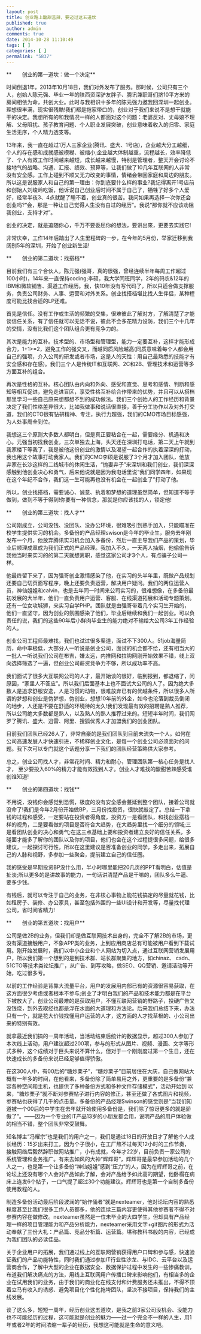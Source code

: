 ```yaml
---
layout: post
title: 创业路上酸甜苦辣，要迈过这五道坎
published: true
author: admin
comments: true
date: 2014-10-28 11:10:49
tags: [ ]
categories: [ ]
permalink: "5837"
---
```

**　　创业的第一道坎：做一个决定**

时间倒退1年，2013年10月18日，我们对外发布了服务。那时候，公司只有三个人，创始人陈元强、毕业一年的陕西资深驴友胖子、腾讯兼职哥们挤10平方米的房间相依为命，共创大业。此时与我相识十多年的陈元强力邀我回深圳一起创业。理想很丰满，现实很残酷!我们都是拖家带口的，创业对于我们来说不是想干就能干的决定。我想所有的和我情况一样的人都面对这个问题：老婆反对、丈母娘不理解、父母阻扰、孩子教育问题、个人职业发展突破，创业意味着收入的归零、家庭生活无序，个人精力透支等。

13年来，我一直在超过1万人三家企业(腾讯、盛大、1号店)，企业越大分工越细，个人的存在感和成就感被模糊、被缩小;企业越大体制越重，流程越长，效率降低了、个人有效工作时间越来越短，成长越来越慢，特别是管理者，整天开会讨论不接地气的战略、沟通、汇报、绩效、预算等，让我们做了10几年互联网的人非常没有安全感。工作上碰到不顺又无力改变的事情，情绪会带回家庭和周边的朋友。所以这是说服家人和自己的第一理由：你到底要什么样的事业?我记得离开1号店前和创始人刘峻岭吃饭，他诉说自己创业后时间不属于自己了，牺牲了好多个人爱好，经常半夜3、4点就醒了睡不着，创业真的很苦。我问如果再选择一次你还会创业吗?“会，那是一种让自己觉得人生没有白过的经历”。我说“那你就不应该劝阻我创业，支持才对”。

创业的决定，就是追随你心，千万不要委屈你的想法，要讲出來，更要去实践它!

非常庆幸，工作14年后踏出了人生里程碑的一步，在今年的5月份，举家迁移到我阔别5年的深圳，开始了创业新生活!

**　　创业的第二道坎：找搭档**

目前我们有三个合伙人，陈元强(强哥，真的很强，曾经连续半年每周工作超过100小时)，14年来一直保持coding;李硕，我大学同班同学，2年的码农&12年的IBM和微软销售、渠道工作经历。我，快10年没有写代码了，所以只适合做支撑服务，负责公司财务、人事、运营和对外关系。创业找搭档堪比找人生伴侣，某种程度可能比找合适的LP还难。

首先是信任。没有工作或生活的频繁的交集，很难彼此了解对方，了解清楚了才能谈信任关系，有了信任就可以无话不说，彼此不会多花精力设防，我们三个十几年的交情，没有比我们这个团队组合更有竞争力的。

其次是能力的互补。技术型的、市场型和管理型，能力一定要互补，这样才能形成合力，1+1>=2，避免工作的强交叉，而越同质风险越高(同质意味着每个人都会用自己的强项，介入公司的研发或者市场，这是人的天性：用自己最熟悉的技能才有安全感和存在感)。我们三个人是传统IT和互联网、2C和2B、管理技术和运营等多方面互补的组合。

再次是性格的互补。核心团队由内向和外向、感受和直觉、思考和感情、判断和感知等相互促进，避免走进盲区，享受性格互补给合作带来的优势，并且可以从搭档那里学习一些自己原来想都想不到的成功做法。我们三个创始人的工作经历和背景决定了我们性格差异很大，比如我做事和说话很直接，善于分工协作以及对外打交道，我们的CTO很有钻研精神、专注，执行力超强，我们的CMO市场目标感强，为人处事周全到位。

我想这三个原则大多数人都明白，但是真正要粘合在一起，需要缘分、机遇和决心。元强当初找我创业，三次单独去上海，头天还在深圳打电话，第二天上午就到我家楼下等我了，我是被他这份创业的激情以及渴望一起合作的执着深深的打动，我也用这个故事打动我家人。我们的CMO李硕是说服了3个月才加入团队，他放弃家在长沙这样的二线城市的休闲生活，“抛妻弃子”来深圳和我们创业，我们深深感触到他创业决心和勇气，后来他说就是因为我电话里说“我们同学四年，如果现在这个年纪不合作，我们这一生可能再也没有机会在一起创业了”打动了他。

所以，创业找搭档，需要诚心、诚意、执着和梦想的道理虽然简单，但知道不等于做到，做到不等于得到!你要有一种信念，那就是你应该找的人，锁定他!

**　　创业的第三道坎：找人才**

公司刚成立，公司没钱、没团队、没办公环境，很难吸引到熟手加入，只能瞄准在校学生提供实习的机会。多备份的产品经理swison是今年的毕业生，服务去年刚发布一个月，他放弃腾讯实习机会加入多备份，然后一直主导我们产品的策划，毕业后顺理成章成为我们正式的产品经理。我加入不久，一天两人抽烟，他偷偷告诉我他当时来实习的的第二天就想离职，感觉这家公司才3个人，有点骗子公司一样。

他最终留下来了，因为强哥创业激情感染了他，在实习的头半年里，既做产品规划还要自己切页面写程序，晚上还要负责运营，解决用户疑问。我们的两位运营人员，神仙姐姐和calvin，也是去年同一时间来公司实习的，很难想像，在多备份最初发展的大半年，他们一直负责用户运营、客服、在线渠道拓展和活动专题策划。还有一位女攻城狮，来实习自学PHP。团队就是由强哥带着几个实习生开始的，他们一直坚守，因为创业的氛围感染了他们，毕业后继续和我们一起创业。可以负责任的说，我们的这些90年后小鲜肉毕业生的能力绝对不输给大公司3年工作经验的人。

创业公司工程师最难找，我们也试过很多渠道，面试不下300人。51job海量简历，命中率极低，大部分人一听说是创业公司，面试的机会都不给，还有相当大的一批人一听说我们公司在布吉，嫌太远，内推网和拉钩网刚开始效果不错，线上双向选择筛选了一遍，但创业公司薪资竞争力不够，所以成功率不高。

我们面试了很多大互联网公司的人才，最开始谈的很好，临到报到，都退缩了，问原因，“家里人不答应”。所以我们后面基本上也不面试大公司的人了。因为绝大多数人是追求舒服安逸，人是习惯的动物，很难放弃已有的优越条件，所以很多人所谓的梦想和创业是伪梦想，伪创业，想想10年前的外企，如今也沦落到裁员倒闭的地步，人还是不要在舒适的环境待的太久!我们发现最有效的招聘是熟人推荐，所以公司绝大多数都是熟人，以及熟人的熟人推荐过来的。短短半年时间，我们网罗了腾讯、盛大、迅雷、阿里、搜狐优秀人才加盟我们的创业团队。

目前我们团队已经26人了，非常自豪的是我们团队到目前未流失一个人。如何在公司高速发展人才快速引进，不稀释创业文化，是每一个创业公司必须面对的问题。我下次可以专门就这个话题分享一下我们的团队经营策略供大家参考。

总之，创业公司找人才，非常花时间、精力和耐心，管理团队第一核心任务是找人才， 至少要投入60%的精力才能有效找到人才。创业人才难找的酸甜苦辣感受谁创谁知道!

**　　创业的第四道坎：找钱**

不用说，没钱你会感觉到恐慌，极度的没有安全感会蔓延到整个团队，接着公司就没命了!我们是今年2月份开始做BP，三月份找投资，很快就敲定了。总结一下拿钱的过程和感受，一定要站在投资者得角度，投资方一是看团队，和找创业搭档一样的视角，二是要看做的项目是否符合大趋势，在大趋势里找一个细分的领域;三是看团队创业的决心和勇气;在这三点基础上要和投资者建立良好的信任关系，多碰面才能多了解你的团队以及你的项目，他们也会在这个过程提很多问题，给很多建议，一起探讨可行性，所以在这里建议是否准备创业的同学，多走出来，拓展自己的人脉和视野，多参加一些聚会，提前建立自己的信任圈。

我的感受是早期投资BP没什么用，半小时哪里能把20几页的PPT看明白，估值是扯淡;所以更多的是讲故事的能力，一句话讲清楚产品是干嘛的，团队多么牛逼、要多少钱。

有钱后，就可以专注于自己的业务，在非核心事物上能花钱搞定的尽量就花钱，比如租房子、装修、办公家具，甚至包括外围的一些UI设计和开发等，尽量找代理公司，省时间省精力!

**　　创业的第五道坎：找用户**

公司是做2B的业务，但我们却是做互联网技术出身的，完全不了解2B的市场，更没有渠道接触用户，不象APP类的业务，上到应用商店总有可能被用户看到下载试用。刚开始发展时，我们以中小企业和个人网站为切入点，通过互联网营销发展用户，所以我们第一个想到的是到技术群、站长群聚集的地方，如chinaz、 csdn、51CTO等技术类论坛推广，从广告、到写攻略，做SEO、QQ营销、邀请活动等开始，吃过很多亏。

以前的工作经验是背靠大流量平台，用户的发展用内部已有的资源很容易获取，在这方面很少考虑或者根本不参与;创业了才明白我们的产品和技术能力都是在平台下被放大了，创业公司最难的是获取用户，不懂互联网营销的野路子，投硬广告又没钱烧，到外去取经也都是浮在水面的大道理和方法论。后来我们总结下来，办法只有一个，就是花大价钱找懂用户运营的人才，这方面的人才找草根的、小公司出来的特别有效。

就拿最近我们搞的一周年活动，当活动结束后统计的数据显示，超过300人参加了本次线上活动，用户建议超过200项，参与的形式从图片、视频、漫画、文字等形式多种，这个成绩对于巨头来说不算什么，但对于一个刚刚度过第一个生日，还在快速成长的多备份来说已经足够值得骄傲。

在这300人中，有00后的“糖炒栗子”，“糖炒栗子”目前居住在大庆，自己做网站大概有一年多的时间，在他看来，多备份除了简单易用之外，更重要的是多备份“兼容各种空间和主机，也提供了多种备份方式和多种文件存储模式”，活动开始到 以来，“糖炒栗子”就不断对参赛帖子进行内容的修正，甚至还做了各式图片和视频， 参赛帖也获得了几千的点击量。多备份的产品经理Swinson的感觉则是“当我们知道被一个00后的中学生在去年就开始使用多备份是，我们除了惊讶更多的就是骄傲了”。——因为一个专业的IT产品13岁的小朋友都会用，说明产品的用户体验做的相当不错，整个团队非常受鼓舞。

知名博主“冯耀宗”也是我们的用户之一，我们是通过18日的开放日才了解他个人成长经历：15岁出来打工，因为个子很小，在工厂熬不过每天12小时的工作节奏，接触网络后毅然辞职做网站推广，小有成就，今年才22岁，目前负责一家公司的系统管理和业务推广。有来去如风的大神“辉辉哥”，辉辉哥是最早参加活动的几个人之一，也是第一个让多备份“神仙姐姐”感到“压力”的人，因为在辉辉哥之前，在论坛上还没有哪个人会对产品如此了解，会对产品给予如此高的期望，他卧榻在病床上连发6个帖子，一口气提了超过30个功能建议。辉辉哥也是第一个自制多备份使用教程的人。

制造多备份活动最后阶段波澜的“始作俑者”就是nexteamer，他对论坛内容的熟悉程度甚至比我们很多工作人员都多，他的连续三篇内容更使得其他参赛者不得不对参赛内容在做修改。nexteamer虽然是一位未毕业的大四学生，但却具有产品经理一样的项目管理能力和产品分析能力，nexteamer采用文字+gif图片的形式为活动奉献了三份大礼：产品篇、竞品分析篇、运营篇。堪称教科书般的内容，已经成为我们团队的必读佳品。

关于企业用户的拓展，我们通过线上的互联网营销获得用户口碑和参与感，快速验证我们的产品功能特性，同时我们通过参加IT行业性沙龙、与IDC、云平台以及运营商合作，了解中大型的企业在数据安全、数据保护过程中发生的一些惨痛教训，布道我们解决痛点的方法，用线上互联网用户传播口碑来影响他们，有相当多的企业在试用我们的业务，由于我们的商业化在线支付和计费服务还未推出，不得不顶着立马有收入的诱惑、避免项目化个性化拖垮团队，坚决不接项目，保持我们的主线发展。

谈了这么多，短短一周年，经历创业这五道坎，是我之前3家公司没机会、没能力也不可能经历的过程，这可能就是创业的魅力——过一个完全不一样的人生，用1年或者2年的时间浓缩一辈子的经历，我想这可能就是生命的意义吧。